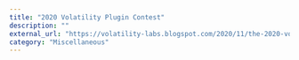 ```yaml
---
title: "2020 Volatility Plugin Contest"
description: ""
external_url: "https://volatility-labs.blogspot.com/2020/11/the-2020-volatility-plugin-contest-results.html"
category: "Miscellaneous"
---
```

